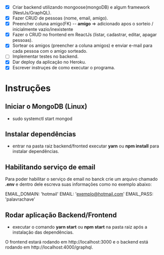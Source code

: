 - [x] Criar backend utilizando mongoose(mongoDB) e algum framework (NestJs/GraphQL).
- [x] Fazer CRUD de pessoas (nome, email, amigo).
- [x] Preencher coluna amigo(FK) -- **amigo** => adicionado apos o sorteio / inicialmente vazio/inexistente
- [x] Fazer o CRUD no frontend em ReactJs (listar, cadastrar, editar, apagar pessoas).
- [x] Sortear os amigos (preencher a coluna amigos) e enviar e-mail para cada pessoa com o amigo sorteado.
- [ ] Implementar testes no backend.
- [x] Dar deploy da aplicação no Heroku.
- [x] Escrever instruçes de como executar o programa.

# Instruções

## Iniciar o MongoDB (Linux)

- sudo systemctl start mongod

## Instalar dependências

- entrar na pasta raiz backend/fronted executar **yarn** ou **npm install** para instalar dependências.

## Habilitando serviço de email

Para poder habilitar o serviço de email no banck crie um arquivo chamado **.env** e dentro dele escreva suas informações como no exemplo abaixo:

EMAIL_DOMAIN: 'hotmail'
EMAIL: 'exemplo@hotmail.com'
EMAIL_PASS: 'palavrachave'

## Rodar aplicação Backend/Frontend

- executar o comando **yarn start** ou **npm start** na pasta raiz após a instalação das dependências.

O frontend estará rodando em http://localhost:3000 e o backend está rodando em http://localhost:4000/graphql.
